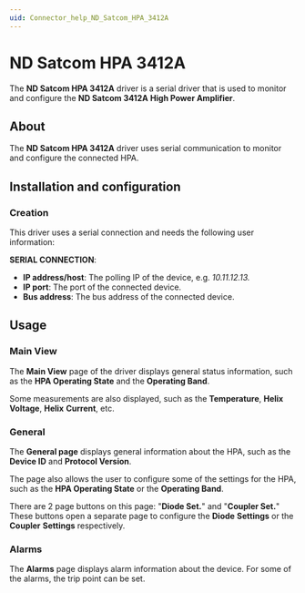```yaml
---
uid: Connector_help_ND_Satcom_HPA_3412A
---
```


# ND Satcom HPA 3412A

The **ND Satcom HPA 3412A** driver is a serial driver that is used to monitor and configure the **ND Satcom 3412A** **High Power Amplifier**.

## About

The **ND Satcom HPA 3412A** driver uses serial communication to monitor and configure the connected HPA.

## Installation and configuration

### Creation

This driver uses a serial connection and needs the following user information:

**SERIAL CONNECTION**:

- **IP address/host**: The polling IP of the device, e.g. *10.11.12.13.*
- **IP port**: The port of the connected device.
- **Bus address**: The bus address of the connected device.

## Usage

### Main View

The **Main View** page of the driver displays general status information, such as the **HPA Operating State** and the **Operating Band**.

Some measurements are also displayed, such as the **Temperature**, **Helix** **Voltage**, **Helix** **Current**, etc.

### General

The **General page** displays general information about the HPA, such as the **Device ID** and **Protocol Version**.

The page also allows the user to configure some of the settings for the HPA, such as the **HPA Operating State** or the **Operating Band**.

There are 2 page buttons on this page: "**Diode Set.**" and "**Coupler Set.**" These buttons open a separate page to configure the **Diode** **Settings** or the **Coupler** **Settings** respectively.

### Alarms

The **Alarms** page displays alarm information about the device. For some of the alarms, the trip point can be set.
